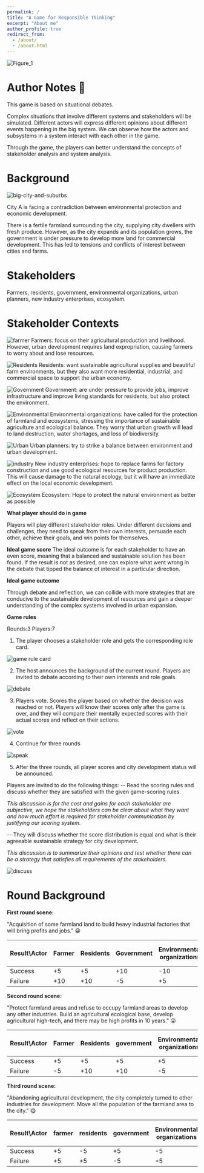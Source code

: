 ```yaml
---
permalink: /
title: "A Game for Responsible Thinking"
excerpt: "About me"
author_profile: true
redirect_from: 
  - /about/
  - /about.html
---
```




![Figure_1](/images/Figure_1.png)



Author Notes  📓
======
This game is based on situational debates.

Complex situations that involve different systems and stakeholders will be simulated. Different actors will express different opinions about different events happening in the big system. We can observe how the actors and subsystems in a system interact with each other in the game.

Through the game, the players can better understand the concepts of stakeholder analysis and system analysis.



Background
======
![big-city-and-suburbs](/images/pngtree-beautiful-big-city-and-suburbs-png-image_5933752.jpeg)

City A is facing a contradiction between environmental protection and economic development.

There is a fertile farmland surrounding the city, supplying city dwellers with fresh produce. However, as the city expands and its population grows, the government is under pressure to develop more land for commercial development. This has led to tensions and conflicts of interest between cities and farms.



Stakeholders
======

Farmers, residents, government, environmental organizations, urban planners, new industry enterprises, ecosystem.



Stakeholder Contexts
======
![farmer](/images/farmer.png) Farmers: focus on their agricultural production and livelihood. However, urban development requires land expropriation, causing farmers to worry about and lose resources.




![Residents](/images/residents.jpeg) Residents: want sustainable agricultural supplies and beautiful farm environments, but they also want more residential, industrial, and commercial space to support the urban economy. 



![Government](/images/govern.png) Government: are under pressure to provide jobs, improve infrastructure and improve living standards for residents, but also protect the environment.



![Environmental ](/images/environ_group.jpeg) Environmental organizations: have called for the protection of farmland and ecosystems, stressing the importance of sustainable agriculture and ecological balance. They worry that urban growth will lead to land destruction, water shortages, and loss of biodiversity.



![Urban](/images/urbanPlanner.jpeg) Urban planners: try to strike a balance between environment and urban development.



![industry](/images/factory.png) New industry enterprises: hope to replace farms for factory construction and use good ecological resources for product production. This will cause damage to the natural ecology, but it will have an immediate effect on the local economic development.



![Ecosystem](/images/ecosystem.png) Ecosystem: Hope to protect the natural environment as better as possible



**What player should do in game**

Players will play different stakeholder roles. Under different decisions and challenges, they need to speak from their own interests, persuade each other, achieve their goals, and win points for themselves. 


**Ideal game score**
The ideal outcome is for each stakeholder to have an even score, meaning that a balanced and sustainable solution has been found. If the result is not as desired, one can explore what went wrong in the debate that tipped the balance of interest in a particular direction.


**Ideal game outcome**

Through debate and reflection, we can collide with more strategies that are conducive to the sustainable development of resources and gain a deeper understanding of the complex systems involved in urban expansion.


**Game rules**

Rounds:3 Players:7

1. The player chooses a stakeholder role and gets the corresponding role card.

![game rule card](/images/game%20rule%20card.jpg)

2. The host announces the background of the current round. Players are invited to debate according to their own interests and role goals. 

![debate](/images/debate.png)

3. Players vote. Scores the player based on whether the decision was reached or not. Players will know their scores only after the game is over, and they will compare their mentally expected scores with their actual scores and reflect on their actions.

![vote](/images/vote.png)

4. Continue for three rounds

![speak](/images/spaek.jpeg)

5. After the three rounds, all player scores and city development status will be announced.


Players are invited to do the following things:
  --	 Read the scoring rules and discuss whether they are satisfied with the given game-scoring rules.
  
  *This discussion is for the cost and gains for each stakeholder are subjective, we hope the stakeholders can be clear about what they want and how much effort is required for stakeholder communication by justifying our scoring system.*
  
  --	 They will discuss whether the score distribution is equal and what is their agreeable sustainable strategy for city development.
    
  *This discussion is to summarize their opinions and test whether there can be a strategy that satisfies all requirements of the stakeholders.*
    
![discuss](/images/discuss.jpeg)
    


Round Background
======

**First round scene:**

"Acquisition of some farmland land to build heavy industrial factories that will bring profits and jobs." 😀


| Result\Actor  | Farmer | Residents  | Government | Environmental organizations  | Urban planners | New industry enterprises | Ecosystem |
| ------------- | ------------- | ------------- | ------------- | ------------- | ------------- | ------------- | ------------- |
| Success  | +5  | +5  | +10  | -10  | -5  | +10  | -10  |
| Failure  | +10  | +10  | -5  | +5  | +5  | -10  | +10  |


**Second round scene:**

"Protect farmland areas and refuse to occupy farmland areas to develop any other industries. Build an agricultural ecological base, develop agricultural high-tech, and there may be high profits in 10 years." 😜

| Result\Actor  | Farmer | Residents  | government | Environmental organizations  | Urban planners | New industry enterprises | Ecosystem |
| ------------- | ------------- | ------------- | ------------- | ------------- | ------------- | ------------- | ------------- |
| Success  | +5  | +5  | +5  | +5  | +5  | -10  | +10  |
| Failure  | -5  | +10  | +10  | -5  | +5  | +10  | -5  |

**Third round scene:**

"Abandoning agricultural development, the city completely turned to other industries for development. Move all the population of the farmland area to the city." 😋

| Result\Actor  | farmer | residents  | government | Environmental organizations  | Urban planners | New industry enterprises | Ecosystem |
| ------------- | ------------- | ------------- | ------------- | ------------- | ------------- | ------------- | ------------- |
| Success  | +5  | -5  | +5  | -5  | +5  | +10  | +10  |
| Failure  | +5  | +5  | -5  | +5  | +0  | -10  | +10  |
